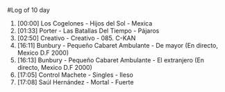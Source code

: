 #Log of 10 day

1. [00:00] Los Cogelones - Hijos del Sol - Mexica
1. [01:33] Porter - Las Batallas Del Tiempo - Pájaros
1. [02:50] Creativo - Creativo - 085. C-KAN
1. [16:11] Bunbury - Pequeño Cabaret Ambulante - De mayor (En directo, Mexico D.F 2000)
1. [16:13] Bunbury - Pequeño Cabaret Ambulante - El extranjero (En directo, Mexico D.F 2000)
1. [17:05] Control Machete - Singles - Ileso
1. [17:08] Saúl Hernández - Mortal - Fuerte

